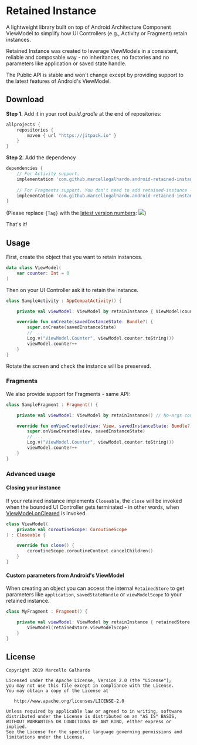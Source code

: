 # Retained Instance

A lightweight library built on top of Android Architecture Component ViewModel to simplify how UI Controllers (e.g., Activity or Fragment) retain instances.

Retained Instance was created to leverage ViewModels in a consistent, reliable and composable way - no inheritances, no factories and no parameters like application or saved state handle.

The Public API is stable and won't change except by providing support to the latest features of Android's ViewModel.

## Download

**Step 1.** Add it in your root *build.gradle* at the end of repositories:
```gradle
allprojects {
	repositories {
		maven { url "https://jitpack.io" }
	}
}
```

**Step 2.** Add the dependency
```gradle
dependencies {
    // For Activity support.
	implementation 'com.github.marcellogalhardo.android-retained-instance:core:{Tag}'
	
	// For Fragments support. You don't need to add retained-instance - we included for you!
	implementation 'com.github.marcellogalhardo.android-retained-instance:fragment:{Tag}'
}
```
(Please replace `{Tag}` with the [latest version numbers](https://github.com/marcellogalhardo/android-retained-instance/releases): [![](https://jitpack.io/v/marcellogalhardo/android-retained-instance.svg)](https://jitpack.io/#marcellogalhardo/android-retained-instance))

That's it!

## Usage

First, create the object that you want to retain instances.

```kotlin
data class ViewModel(
    var counter: Int = 0
)
```

Then on your UI Controller ask it to retain the instance.

```kotlin
class SampleActivity : AppCompatActivity() {

    private val viewModel: ViewModel by retainInstance { ViewModel(counter = 5) }

    override fun onCreate(savedInstanceState: Bundle?) {
        super.onCreate(savedInstanceState)
        // ...
        Log.v("ViewModel.Counter", viewModel.counter.toString())
        viewModel.counter++
    }
}
```

Rotate the screen and check the instance will be preserved.

### Fragments

We also provide support for Fragments - same API:

```kotlin
class SampleFragment : Fragment() {

    private val viewModel: ViewModel by retainInstance() // No-args constructor used.

    override fun onViewCreated(view: View, savedInstanceState: Bundle?) {
        super.onViewCreated(view, savedInstanceState)
        // ...
        Log.v("ViewModel.Counter", viewModel.counter.toString())
        viewModel.counter++
    }
}
```

### Advanced usage

#### Closing your instance

If your retained instance implements `Closeable`, the `close` will be invoked when the bounded UI Controller gets terminated - in other words, when [ViewModel.onCleared](https://developer.android.com/reference/androidx/lifecycle/ViewModel.html#onCleared()) is invoked.

```kotlin
class ViewModel(
    private val coroutineScope: CoroutineScope
) : Closeable {

    override fun close() {
        coroutineScope.coroutineContext.cancelChildren()
    }
}
```

#### Custom parameters from Android's ViewModel

When creating an object you can access the internal `RetainedStore` to get parameters like `application`, `savedStateHandle` or `viewModelScope` to your retained instance.

```kotlin
class MyFragment : Fragment() {

    private val viewModel: ViewModel by retainInstance { retainedStore ->
        ViewModel(retainedStore.viewModelScope)
    }
}
```

License
-------

    Copyright 2019 Marcello Galhardo

    Licensed under the Apache License, Version 2.0 (the "License");
    you may not use this file except in compliance with the License.
    You may obtain a copy of the License at

       http://www.apache.org/licenses/LICENSE-2.0

    Unless required by applicable law or agreed to in writing, software
    distributed under the License is distributed on an "AS IS" BASIS,
    WITHOUT WARRANTIES OR CONDITIONS OF ANY KIND, either express or implied.
    See the License for the specific language governing permissions and
    limitations under the License.
